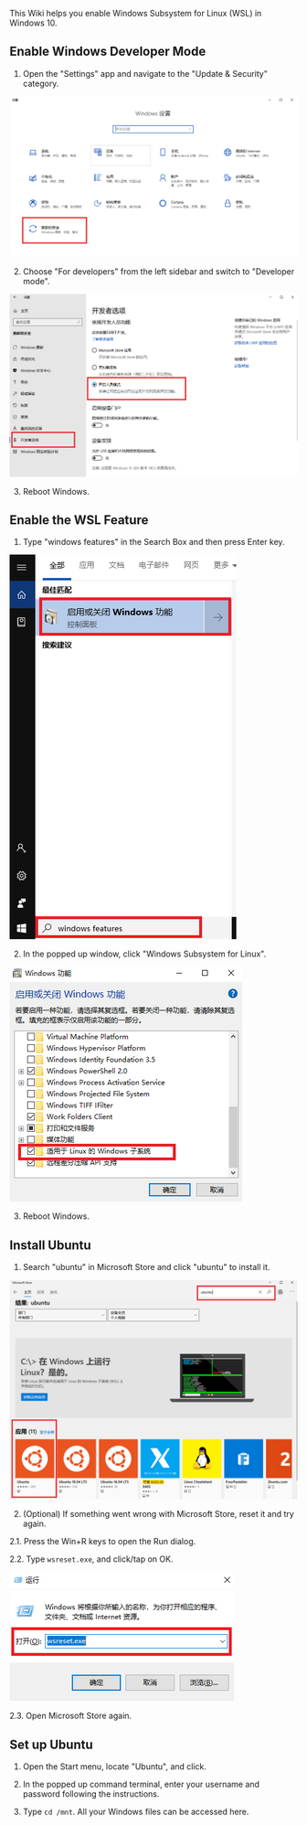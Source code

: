 This Wiki helps you enable Windows Subsystem for Linux (WSL) in Windows 10.

## Enable Windows Developer Mode

1. Open the "Settings" app and navigate to the "Update & Security" category.

![wsl-settings](images/wsl-settings.png )

2. Choose "For developers" from the left sidebar and switch to "Developer mode".

![wsl-developer-options](images/wsl-developer-options.png)

3. Reboot Windows.

## Enable the WSL Feature

1. Type "windows features" in the Search Box and then press Enter key.

![wsl-features-search](images/wsl-features-search.png)

2. In the popped up window, click "Windows Subsystem for Linux".

![wsl-features-enable](images/wsl-features-enable.png)

3. Reboot Windows.

## Install Ubuntu
1. Search "ubuntu" in Microsoft Store and click "ubuntu" to install it.

![wsl-store-install](images/wsl-store-install.png )

2. (Optional) If something went wrong with Microsoft Store, reset it and try again.

2.1. Press the Win+R keys to open the Run dialog.

2.2. Type `wsreset.exe`, and click/tap on OK.

![wsl-store-reset](images/wsl-store-reset.png )

2.3. Open Microsoft Store again.

## Set up Ubuntu

1. Open the Start menu, locate "Ubuntu", and click.

2. In the popped up command terminal, enter your username and password following the instructions.

3. Type `cd /mnt`. All your Windows files can be accessed here.
